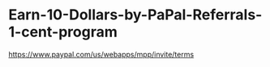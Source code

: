 # Earn-10-Dollars-by-PaPal-Referrals-1-cent-program
https://www.paypal.com/us/webapps/mpp/invite/terms
